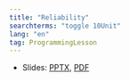 ```yaml
---
title: "Reliability"
searchterms: "toggle 10Unit"
lang: "en"
tag: ProgrammingLesson
---
```

 <ul>
 <li class="ng-binding">Slides:
 <a href="ProgrammingLessons/Reliability.pptx">PPTX</a>,
 <a href="ProgrammingLessons/Reliability.pdf">PDF</a>
 </li>
 </ul>
